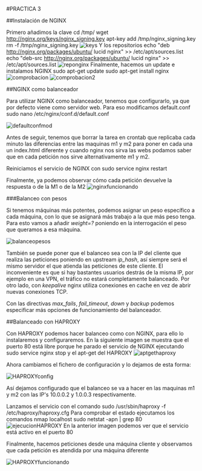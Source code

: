 #PRACTICA 3

##Instalación de NGINX

Primero añadimos la clave
    cd /tmp/
    wget http://nginx.org/keys/nginx_signing.key
    apt-key add /tmp/nginx_signing.key
    rm -f /tmp/nginx_signing.key
![keys](./1nginxkey.png "Añadir clave apt")
Y los repositorios
	echo "deb http://nginx.org/packages/ubuntu/ lucid nginx" >> /etc/apt/sources.list
    echo "deb-src http://nginx.org/packages/ubuntu/ lucid nginx" >> /etc/apt/sources.list
![reponginx](./2reposnginx.png "Añadir repositorios NGINX")
Finalmente, hacemos un update e instalamos NGINX
    sudo apt-get update
    sudo apt-get install nginx
![comprobacion](./3comprobacionnginxinstalado.png "dpkg instalado")
![comprobacion2](./4curllocalhostnginx.png "curl nginx instalado")

##NGINX como balanceador

Para utilizar NGINX como balanceador, tenemos que configurarlo, ya que por defecto viene como servidor web. Para eso modificamos default.conf
    sudo nano /etc/nginx/conf.d/default.conf

![defaultconfmod](./5defaultconfmodificado.png "Default.conf modificado")

Antes de seguir, tenemos que borrar la tarea en crontab que replicaba cada minuto las diferencias entre las maquinas m1 y m2 para poner en cada una un index.html diferente y cuando nginx nos
sirva las webs podamos saber que en cada petición nos sirve alternativamente m1 y m2.

Reiniciamos el servicio de NGINX con
    sudo service nginx restart

Finalmente, ya podemos observar cómo cada petición devuelve la respuesta o de la M1 o de la M2
![nginxfuncionando](./6nginxfuncionando.png "NGINX balanceando")

###Balanceo con pesos

Si tenemos máquinas más potentes, podemos asignar un peso específico a cada máquina, con lo que se asignará más trabajo a la que más peso tenga.
Para esto vamos a añadir *weight=?* poniendo en la interrogación el peso que queramos a esa máquina.

![balanceopesos](./7balanceopesos.png "Balanceado con pesos")

También se puede poner que el balanceo sea con la IP del cliente que realiza las peticiones poniendo en upstream *ip_hash*, así siempre será el mismo servidor el que atienda las peticiones de este cliente. El inconveniente es que si hay bastantes usuarios destrás de la misma IP, por ejemplo en una VPN, el tráfico no estará completamente balanceado.
Por otro lado, con *keepalive* nginx utiliza conexiones en cache en vez de abrir nuevas conexiones TCP.

Con las directivas *max_fails*, *fail_timeout*, *down* y *backup* podemos especificar más opciones de funcionamiento del balanceador.

##Balanceado con HAPROXY

Con HAPROXY podemos hacer balanceo como con NGINX, para ello lo instalaremos y configuraremos.
En la siguiente imagen se muestra que el puerto 80 está libre porque he parado el servicio de NGINX ejecutando
    sudo service nginx stop
y el apt-get del HAPROXY
![aptgethaproxy](./8aptgethaproxy.png "Aptget de HAPROXY")

Ahora cambiamos el fichero de configuración y lo dejamos de esta forma:

![HAPROXYconfig](./9haproxycfg.png "Configuracion de HAPROXY")

Así dejamos configurado que el balanceo se va a hacer en las maquinas m1 y m2 con las IP's 10.0.0.2 y 1.0.0.3 respectivamente.

Lanzamos el servicio con el comando
    sudo /usr/sbin/haproxy -f /etc/haproxy/haproxy.cfg
Para comprobar el estado ejecutamos los comandos
    nmap localhost
    sudo netstat -apn | grep 80
![ejecucionHAPROXY](./91ejecucionhaproxy.png "Ejecución de HAPROXY")
En la anterior imagen podemos ver que el servicio está activo en el puerto 80

Finalmente, hacemos peticiones desde una máquina cliente y observamos que cada petición
es atendida por una máquina diferente

![HAPROXYfuncionando](./92haproxyfuncionando.png "HAPROXY en funcionamiento")
